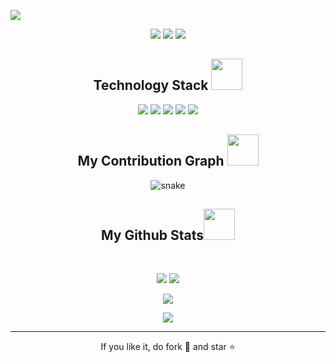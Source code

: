 <!--
**Kvn-GitHub/Kvn-Github** is a ✨ _special_ ✨ repository because its `README.md` (this file) appears on your GitHub profile.

Here are some ideas to get you started:

- 🔭 I’m currently working on ...
- 🌱 I’m currently learning ...
- 👯 I’m looking to collaborate on ...
- 🤔 I’m looking for help with ...
- 💬 Ask me about ...
- 📫 How to reach me: ...
- 😄 Pronouns: ...
- ⚡ Fun fact: ...
-->


<!--  https://ritik307.github.io/portfolio/  -->
<p align="center">
 
</p align="center">
<img src="https://w0.peakpx.com/wallpaper/30/645/HD-wallpaper-anime-girl-raining-are-you-still-in-pain-board-ad-windows-anime.jpg" />

<p align="center">
 
 <img src="https://badges.pufler.dev/visits/Kvn-GitHub/Kvn-GitHub"/> 
 <!-- <img src="https://badges.pufler.dev/years/ritik307"/> -->
 <img src="https://badges.pufler.dev/repos/Kvn-GitHub"/>
 <img src="https://badges.pufler.dev/commits/monthly/Kvn-GitHub" />

</p>

<!-- <p align="center">
  I'm a 3rd year student pursuing Master's in Computer Applications 🎓 from Guru Gobind Singh Indraprastha University 🏛. I'm a passionate learner who's always willing to learn and work across technologies and domains 💡. I love to explore new technologies and leverage them to solve real-life problems ✨. Apart from that I also love to guide and mentor newbies👨🏻‍💻. I'm deep into Web 🕸️ Development.
</p>   -->

<h2 align="center">Technology Stack <img src="https://github.com/ritik307/ritik307/blob/main/images/laptop.gif" width="50"></h2>

<p align="center">
<img src="https://img.shields.io/badge/-HTML5-E34F26?style=flat-square&logo=html5&logoColor=white"/>
<img src="https://img.shields.io/badge/-CSS3-1572B6?style=flat-square&logo=css3"/>
<img src="https://img.shields.io/badge/-JavaScript-black?style=flat-square&logo=javascript"/>
<img src="https://img.shields.io/badge/-Git-black?style=flat-square&logo=git"/>
<img src="https://img.shields.io/badge/-GitHub-black?style=flat-square&logo=github"/>
</p>

<h2 align="center">
  My Contribution Graph <img src="https://media.giphy.com/media/xUA7aZeLE2e0P7Znz2/giphy.gif" width="50">
</h2>
<p align="center">
  <img src="https://github.com/ritik307/ritik307/raw/output/github-contribution-grid-snake.svg" alt="snake"></center>
</p>

<h2 align="center">
  My Github Stats<img src="https://media.giphy.com/media/VgCDAzcKvsR6OM0uWg/giphy.gif" width="50">
</h2>
 
<br>

<p align = "center">
  <img  src = "https://github-readme-stats.vercel.app/api?username=Kvn-GitHub&show_icons=true&theme=radical&line_height=27">
  <img src = "https://github-readme-stats.vercel.app/api/top-langs/?username=Kvn-GitHub&theme=radical">
</p>

<p align = "center">
 <img  src="https://github-readme-streak-stats.herokuapp.com/?user=Kvn-GitHub&show_icons=true&locale=en&layout=compact&theme=radical&line_height=0" />
</p> 

<p align = "center">
 <img src="https://activity-graph.herokuapp.com/graph?username=Kvn-GitHub&theme=redical">
</p> 
<hr>
<p align="center">If you like it, do fork 🍴 and star ⭐</p>

